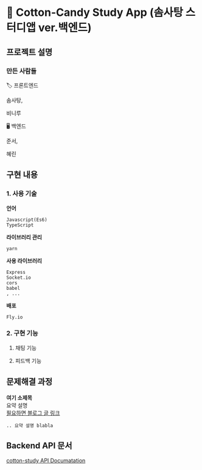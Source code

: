 # 🍭 Cotton-Candy Study App (솜사탕 스터디앱 ver.백엔드) 

## 프로젝트 설명

### 만든 사람들

🏷 프론트엔드

솜사탕, 

비니루

🖥 백엔드

준서, 

혜린

## 구현 내용

### 1. 사용 기술
**언어**    

    Javascript(Es6)
    TypeScript 

**라이브러리 관리**     

    yarn

**사용 라이브러리**

    Express
    Socket.io
    cors
    babel
    , ...

**배포**

    Fly.io 


    
### 2. 구현 기능
1. 채팅 기능

2. 피드백 기능

## 문제해결 과정

**여기 소제목**     
요약 설명   
[필요하면 블로그 글 링크]()

    .. 요약 설명 blabla

## Backend API 문서

[cotton-study API Documatation](https://documenter.getpostman.com/view/25980345/2s93CLrszD)
